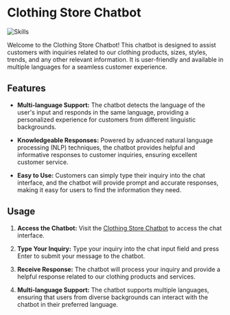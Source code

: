 # Clothing Store Chatbot

![Skills](https://img.shields.io/badge/Skills-NLP%20%7C%20Machine%20Learning%20%7C%20Streamlit-blue)

Welcome to the Clothing Store Chatbot! This chatbot is designed to assist customers with inquiries related to our clothing products, sizes, styles, trends, and any other relevant information. It is user-friendly and available in multiple languages for a seamless customer experience.

## Features

- **Multi-language Support:** The chatbot detects the language of the user's input and responds in the same language, providing a personalized experience for customers from different linguistic backgrounds.

- **Knowledgeable Responses:** Powered by advanced natural language processing (NLP) techniques, the chatbot provides helpful and informative responses to customer inquiries, ensuring excellent customer service.

- **Easy to Use:** Customers can simply type their inquiry into the chat interface, and the chatbot will provide prompt and accurate responses, making it easy for users to find the information they need.

## Usage

1. **Access the Chatbot:** Visit the [Clothing Store Chatbot](link_to_chatbot_app) to access the chat interface.

2. **Type Your Inquiry:** Type your inquiry into the chat input field and press Enter to submit your message to the chatbot.

3. **Receive Response:** The chatbot will process your inquiry and provide a helpful response related to our clothing products and services.

4. **Multi-language Support:** The chatbot supports multiple languages, ensuring that users from diverse backgrounds can interact with the chatbot in their preferred language.
 
 
